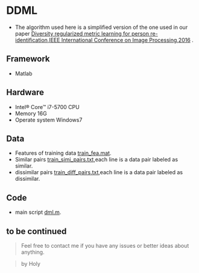 # DDML
- The algorithm used here is a simplified version of the one used in our paper [Diversity regularized metric learning for person re-identification,IEEE International Conference on Image Processing,2016](http://ieeexplore.ieee.org/document/7533164/) .

## Framework
- Matlab

## Hardware
- Intel® Core™ i7-5700 CPU
- Memory 16G
- Operate system Windows7

## Data
- Features of training data [train_fea.mat]().
- Similar pairs [train_simi_pairs.txt](),each line is a data pair labeled as similar.
- dissimilar pairs [train_diff_pairs.txt](),each line is a data pair labeled as dissimilar.

## Code
- main script [dml.m]().

## to be continued
> Feel free to contact me if you have any issues or better ideas about anything.

> by Holy
